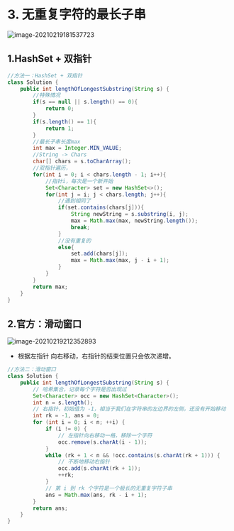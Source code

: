 # 3. 无重复字符的最长子串

![image-20210219181537723](https://raw.githubusercontent.com/TWDH/Leetcode-From-Zero/pictures/img/image-20210219181537723.png)

## 1.HashSet + 双指针

```java
//方法一：HashSet + 双指针
class Solution {
    public int lengthOfLongestSubstring(String s) {
        //特殊情况
        if(s == null || s.length() == 0){
            return 0;
        }
        if(s.length() == 1){
            return 1;
        }
        //最长子串长度max
        int max = Integer.MIN_VALUE;
        //String -> Chars
        char[] chars = s.toCharArray();
        //双指针遍历，
        for(int i = 0; i < chars.length - 1; i++){
            //指针i，每次是一个新开始
            Set<Character> set = new HashSet<>();
            for(int j = i; j < chars.length; j++){
                //遇到相同了
                if(set.contains(chars[j])){
                    String newString = s.substring(i, j);
                    max = Math.max(max, newString.length());
                    break;
                }
                //没有重复的
                else{
                    set.add(chars[j]);
                    max = Math.max(max, j - i + 1);
                }
            }
        }
        return max;
    }
}
```

## 2.官方：滑动窗口

![image-20210219212352893](https://raw.githubusercontent.com/TWDH/Leetcode-From-Zero/pictures/img/image-20210219212352893.png)

* 根据左指针 向右移动，右指针的结束位置只会依次递增。

```java
//方法二：滑动窗口
class Solution {
    public int lengthOfLongestSubstring(String s) {
        // 哈希集合，记录每个字符是否出现过
        Set<Character> occ = new HashSet<Character>();
        int n = s.length();
        // 右指针，初始值为 -1，相当于我们在字符串的左边界的左侧，还没有开始移动
        int rk = -1, ans = 0;
        for (int i = 0; i < n; ++i) {
            if (i != 0) {
                // 左指针向右移动一格，移除一个字符
                occ.remove(s.charAt(i - 1));
            }
            while (rk + 1 < n && !occ.contains(s.charAt(rk + 1))) {
                // 不断地移动右指针
                occ.add(s.charAt(rk + 1));
                ++rk;
            }
            // 第 i 到 rk 个字符是一个极长的无重复字符子串
            ans = Math.max(ans, rk - i + 1);
        }
        return ans;
    }
}
```

